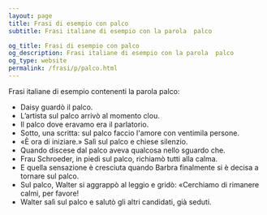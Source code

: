 ```yaml
---
layout: page
title: Frasi di esempio con palco 
subtitle: Frasi italiane di esempio con la parola  palco

og_title: Frasi di esempio con palco 
og_description: Frasi italiane di esempio con la parola  palco
og_type: website
permalink: /frasi/p/palco.html
---
```


Frasi italiane di esempio contenenti la parola palco:


- Daisy guardò il palco.
- L’artista sul palco arrivò al momento clou.
- Il palco dove eravamo era il parlatorio.
- Sotto, una scritta: sul palco faccio l'amore con ventimila persone.
- «È ora di iniziare.» Salì sul palco e chiese silenzio.
- Quando discese dal palco aveva qualcosa nello sguardo che.
- Frau Schroeder, in piedi sul palco, richiamò tutti alla calma.
- E quella sensazione è cresciuta quando Barbra finalmente si è decisa a tornare sul palco.
- Sul palco, Walter si aggrappò al leggio e gridò: «Cerchiamo di rimanere calmi, per favore!
- Walter salì sul palco e salutò gli altri candidati, già seduti.
